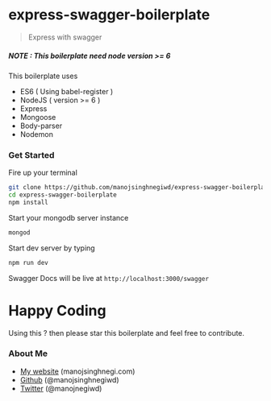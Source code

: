 # express-swagger-boilerplate
> Express with swagger

##### NOTE : This boilerplate need node version >= 6

This boilerplate uses

* ES6 ( Using babel-register )
* NodeJS ( version >= 6 )
* Express
* Mongoose
* Body-parser
* Nodemon

### Get Started
Fire up your terminal
```sh
git clone https://github.com/manojsinghnegiwd/express-swagger-boilerplate.git
cd express-swagger-boilerplate
npm install
```
Start your mongodb server instance
```sh
mongod
```

Start dev server by typing
```sh
npm run dev
```

Swagger Docs will be live at `http://localhost:3000/swagger`

# Happy Coding

Using this ? then please star this boilerplate and feel free to contribute.

### About Me

 * [My website](http://manojsinghnegi.com) (manojsinghnegi.com)
 * [Github](http://github.com/manojsinghnegiwd) (@manojsinghnegiwd)
 * [Twitter](http://twitter.com/manojnegiwd) (@manojnegiwd)